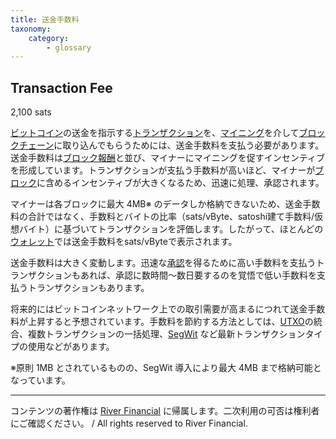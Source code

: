 ```yaml
---
title: 送金手数料
taxonomy:
    category:
        - glossary
---
```


## Transaction Fee
2,100 sats

[ビットコイン](https://lostinbitcoin.sakuraweb.com/glossary/bitcoin/)の送金を指示する[トランザクション](https://lostinbitcoin.sakuraweb.com/glossary/transaction/)を、[マイニング](https://lostinbitcoin.sakuraweb.com/glossary/mining/)を介して[ブロックチェーン](https://lostinbitcoin.sakuraweb.com/glossary/blockchain/)に取り込んでもらうためには、送金手数料を支払う必要があります。送金手数料は[ブロック報酬](https://lostinbitcoin.sakuraweb.com/glossary/block_subsidy/)と並び、マイナーにマイニングを促すインセンティブを形成しています。トランザクションが支払う手数料が高いほど、マイナーが[ブロック](https://lostinbitcoin.sakuraweb.com/glossary/block/)に含めるインセンティブが大きくなるため、迅速に処理、承認されます。

マイナーは各ブロックに最大 4MB※ のデータしか格納できないため、送金手数料の合計ではなく、手数料とバイトの比率（sats/vByte、satoshi建て手数料/仮想バイト）に基づいてトランザクションを評価します。したがって、ほとんどの[ウォレット](https://lostinbitcoin.sakuraweb.com/glossary/wallet/)では送金手数料をsats/vByteで表示されます。

送金手数料は大きく変動します。迅速な[承認](https://lostinbitcoin.sakuraweb.com/glossary/confirmation/)を得るために高い手数料を支払うトランザクションもあれば、承認に数時間〜数日要するのを覚悟で低い手数料を支払うトランザクションもあります。

将来的にはビットコインネットワーク上での取引需要が高まるにつれて送金手数料が上昇すると予想されています。手数料を節約する方法としては、[UTXO](https://lostinbitcoin.sakuraweb.com/glossary/utxo/)の統合、複数トランザクションの一括処理、[SegWit](https://lostinbitcoin.sakuraweb.com/glossary/segwit/) など最新トランザクションタイプの使用などがあります。

※原則 1MB とされているものの、SegWit 導入により最大 4MB まで格納可能となっています。

---
コンテンツの著作権は [River Financial](https://river.com/) に帰属します。二次利用の可否は権利者にご確認ください。 / All rights reserved to River Financial.
